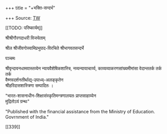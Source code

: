 +++
title = "+भक्ति-सन्दर्भ"

+++
Source: [TW](https://archive.org/details/bhakti_sandarbha/page/n112/mode/1up)

[[TODO: परिष्कार्यम्]]



श्रीश्रीगौरगदाधरी विजयेताम् 

श्रील श्रीजीवगोस्वामिप्रभुपाद-विरचिते श्रीभागवतसन्दर्भे 

पञ्चमः 



श्रीवृन्दावनधामवास्तव्येन न्यायवैशेषिकशास्त्रि, नव्यन्यायाचार्य्य, 
काव्यव्याकरणसांख्यमीमांसा वेदान्ततर्क तर्क तर्क  
वैष्णवदर्शनतीर्थाद्य्-उपाध्य्-अलङ्कृतेन  
श्रीहरिदासशास्त्रिणा 
सम्पादितः । 

"भारत-शासनाधीन-शिक्षासंस्कृतिमन्त्रणालयतः प्राप्तसाहाय्येन  
मुद्रितोऽयं ग्रन्थः" 

"Published with the financial assistance from the Ministry of Education. Govrnment of India." 

[[339]]
